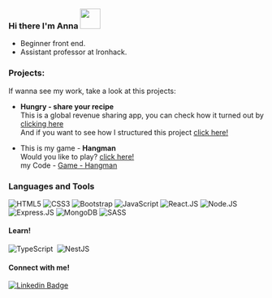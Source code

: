 ### Hi there I'm Anna <img src = "https://raw.githubusercontent.com/MartinHeinz/MartinHeinz/master/wave.gif" width=40px>
- Beginner front end.
- Assistant professor at Ironhack.


### Projects:
If wanna see my work, take a look at this projects:

- **Hungry - share your recipe**\
This is a global revenue sharing app, you can check how it turned out by [clicking here](https://hungry-share-your-recipe.netlify.app)\
And if you want to see how I structured this project [click here!](https://github.com/AnnaRe1s/receitas-compartilhadas) 

- This is my game - **Hangman**\
Would you like to play? [click here!](https://annare1s.github.io/Jogo-da-Forca/)\
my Code - [Game - Hangman](https://github.com/AnnaRe1s/Jogo-da-Forca)



### Languages and Tools
![HTML5](https://img.shields.io/badge/HTML5-E34F26?style=for-the-badge&logo=html5&logoColor=white)
![CSS3](https://img.shields.io/badge/CSS3-1572B6?style=for-the-badge&logo=css3&logoColor=white)
![Bootstrap](https://img.shields.io/badge/Bootstrap-563D7C?style=for-the-badge&logo=bootstrap&logoColor=white)
![JavaScript](https://img.shields.io/badge/JavaScript-F7DF1E?style=for-the-badge&logo=javascript&logoColor=black)
![React.JS](https://img.shields.io/badge/React-20232A?style=for-the-badge&logo=react&logoColor=61DAFB)
![Node.JS](https://img.shields.io/badge/Node.js-339933?style=for-the-badge&logo=nodedotjs&logoColor=white)
![Express.JS](https://img.shields.io/badge/Express.js-000000?style=for-the-badge&logo=express&logoColor=white)
![MongoDB](https://img.shields.io/badge/MongoDB-4EA94B?style=for-the-badge&logo=mongodb&logoColor=white)
![SASS](https://img.shields.io/badge/Sass-CC6699?style=for-the-badge&logo=sass&logoColor=white)

#### Learn!
![TypeScript](https://img.shields.io/badge/-TypeScript-3178C6?style=for-the-badge&logo=TypeScript&logoColor=white)&nbsp;
![NestJS](https://img.shields.io/badge/-NestJS-E0234E?style=for-the-badge&logo=nestjs&logoColor=white)&nbsp;

#### Connect with me!
[![Linkedin Badge](https://img.shields.io/badge/LinkedIn-0077B5?style=for-the-badge&logo=linkedin&logoColor=white)](https://www.linkedin.com/in/anna-beatriz-reis/)




